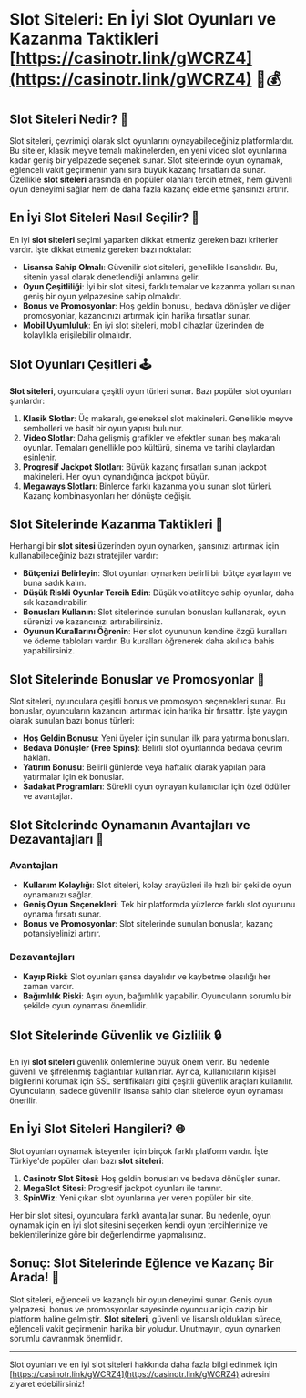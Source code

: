 # Slot Siteleri: En İyi Slot Oyunları ve Kazanma Taktikleri [https://casinotr.link/gWCRZ4](https://casinotr.link/gWCRZ4) 🎰💰

## Slot Siteleri Nedir? 🎲

Slot siteleri, çevrimiçi olarak slot oyunlarını oynayabileceğiniz platformlardır. Bu siteler, klasik meyve temalı makinelerden, en yeni video slot oyunlarına kadar geniş bir yelpazede seçenek sunar. Slot sitelerinde oyun oynamak, eğlenceli vakit geçirmenin yanı sıra büyük kazanç fırsatları da sunar. Özellikle **slot siteleri** arasında en popüler olanları tercih etmek, hem güvenli oyun deneyimi sağlar hem de daha fazla kazanç elde etme şansınızı artırır.

## En İyi Slot Siteleri Nasıl Seçilir? 🎰

En iyi **slot siteleri** seçimi yaparken dikkat etmeniz gereken bazı kriterler vardır. İşte dikkat etmeniz gereken bazı noktalar:

- **Lisansa Sahip Olmalı**: Güvenilir slot siteleri, genellikle lisanslıdır. Bu, sitenin yasal olarak denetlendiği anlamına gelir.
- **Oyun Çeşitliliği**: İyi bir slot sitesi, farklı temalar ve kazanma yolları sunan geniş bir oyun yelpazesine sahip olmalıdır.
- **Bonus ve Promosyonlar**: Hoş geldin bonusu, bedava dönüşler ve diğer promosyonlar, kazancınızı artırmak için harika fırsatlar sunar.
- **Mobil Uyumluluk**: En iyi slot siteleri, mobil cihazlar üzerinden de kolaylıkla erişilebilir olmalıdır.

## Slot Oyunları Çeşitleri 🕹️

**Slot siteleri**, oyunculara çeşitli oyun türleri sunar. Bazı popüler slot oyunları şunlardır:

1. **Klasik Slotlar**: Üç makaralı, geleneksel slot makineleri. Genellikle meyve sembolleri ve basit bir oyun yapısı bulunur.
2. **Video Slotlar**: Daha gelişmiş grafikler ve efektler sunan beş makaralı oyunlar. Temaları genellikle pop kültürü, sinema ve tarihi olaylardan esinlenir.
3. **Progresif Jackpot Slotları**: Büyük kazanç fırsatları sunan jackpot makineleri. Her oyun oynandığında jackpot büyür.
4. **Megaways Slotları**: Binlerce farklı kazanma yolu sunan slot türleri. Kazanç kombinasyonları her dönüşte değişir.

## Slot Sitelerinde Kazanma Taktikleri 🎯

Herhangi bir **slot sitesi** üzerinden oyun oynarken, şansınızı artırmak için kullanabileceğiniz bazı stratejiler vardır:

- **Bütçenizi Belirleyin**: Slot oyunları oynarken belirli bir bütçe ayarlayın ve buna sadık kalın.
- **Düşük Riskli Oyunlar Tercih Edin**: Düşük volatiliteye sahip oyunlar, daha sık kazandırabilir.
- **Bonusları Kullanın**: Slot sitelerinde sunulan bonusları kullanarak, oyun sürenizi ve kazancınızı artırabilirsiniz.
- **Oyunun Kurallarını Öğrenin**: Her slot oyununun kendine özgü kuralları ve ödeme tabloları vardır. Bu kuralları öğrenerek daha akıllıca bahis yapabilirsiniz.

## Slot Sitelerinde Bonuslar ve Promosyonlar 🎁

Slot siteleri, oyunculara çeşitli bonus ve promosyon seçenekleri sunar. Bu bonuslar, oyuncuların kazancını artırmak için harika bir fırsattır. İşte yaygın olarak sunulan bazı bonus türleri:

- **Hoş Geldin Bonusu**: Yeni üyeler için sunulan ilk para yatırma bonusları.
- **Bedava Dönüşler (Free Spins)**: Belirli slot oyunlarında bedava çevrim hakları.
- **Yatırım Bonusu**: Belirli günlerde veya haftalık olarak yapılan para yatırmalar için ek bonuslar.
- **Sadakat Programları**: Sürekli oyun oynayan kullanıcılar için özel ödüller ve avantajlar.

## Slot Sitelerinde Oynamanın Avantajları ve Dezavantajları 🎲

### Avantajları
- **Kullanım Kolaylığı**: Slot siteleri, kolay arayüzleri ile hızlı bir şekilde oyun oynamanızı sağlar.
- **Geniş Oyun Seçenekleri**: Tek bir platformda yüzlerce farklı slot oyununu oynama fırsatı sunar.
- **Bonus ve Promosyonlar**: Slot sitelerinde sunulan bonuslar, kazanç potansiyelinizi artırır.

### Dezavantajları
- **Kayıp Riski**: Slot oyunları şansa dayalıdır ve kaybetme olasılığı her zaman vardır.
- **Bağımlılık Riski**: Aşırı oyun, bağımlılık yapabilir. Oyuncuların sorumlu bir şekilde oyun oynaması önemlidir.

## Slot Sitelerinde Güvenlik ve Gizlilik 🔒

En iyi **slot siteleri** güvenlik önlemlerine büyük önem verir. Bu nedenle güvenli ve şifrelenmiş bağlantılar kullanırlar. Ayrıca, kullanıcıların kişisel bilgilerini korumak için SSL sertifikaları gibi çeşitli güvenlik araçları kullanılır. Oyuncuların, sadece güvenilir lisansa sahip olan sitelerde oyun oynaması önerilir.

## En İyi Slot Siteleri Hangileri? 🌐

Slot oyunları oynamak isteyenler için birçok farklı platform vardır. İşte Türkiye'de popüler olan bazı **slot siteleri**:

1. **Casinotr Slot Sitesi**: Hoş geldin bonusları ve bedava dönüşler sunar.
2. **MegaSlot Sitesi**: Progresif jackpot oyunları ile tanınır.
3. **SpinWiz**: Yeni çıkan slot oyunlarına yer veren popüler bir site.

Her bir slot sitesi, oyunculara farklı avantajlar sunar. Bu nedenle, oyun oynamak için en iyi slot sitesini seçerken kendi oyun tercihlerinize ve beklentilerinize göre bir değerlendirme yapmalısınız.

## Sonuç: Slot Sitelerinde Eğlence ve Kazanç Bir Arada! 🎉

Slot siteleri, eğlenceli ve kazançlı bir oyun deneyimi sunar. Geniş oyun yelpazesi, bonus ve promosyonlar sayesinde oyuncular için cazip bir platform haline gelmiştir. **Slot siteleri**, güvenli ve lisanslı oldukları sürece, eğlenceli vakit geçirmenin harika bir yoludur. Unutmayın, oyun oynarken sorumlu davranmak önemlidir.

---

Slot oyunları ve en iyi slot siteleri hakkında daha fazla bilgi edinmek için [https://casinotr.link/gWCRZ4](https://casinotr.link/gWCRZ4) adresini ziyaret edebilirsiniz!
